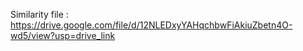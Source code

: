 Similarity file :
https://drive.google.com/file/d/12NLEDxyYAHqchbwFiAkiuZbetn4O-wd5/view?usp=drive_link
